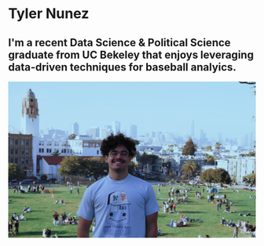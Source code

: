 # Tyler Nunez
## I'm a recent Data Science & Political Science graduate from UC Bekeley that enjoys leveraging data-driven techniques for baseball analyics.
![alt text](avatar.jpg)


